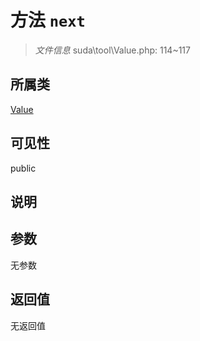 # 方法 `next`

> *文件信息* suda\tool\Value.php: 114~117

## 所属类 

[Value](../Value.md)

## 可见性

 public 

## 说明



## 参数


无参数


## 返回值

无返回值
